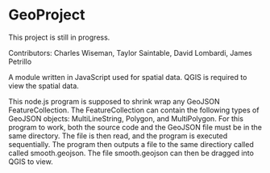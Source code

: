# GeoProject

This project is still in progress.

Contributors:
Charles Wiseman, Taylor Saintable, David Lombardi, James Petrillo

A module written in JavaScript used for spatial data.
QGIS is required to view the spatial data.

This node.js program is supposed to shrink wrap any GeoJSON FeatureCollection.
The FeatureCollection can contain the following types of GeoJSON objects: 
MultiLineString, Polygon, and MultiPolygon. For this program to work, both
the source code and the GeoJSON file must be in the same directory. The file
is then read, and the program is executed sequentially. The program then 
outputs a file to the same directiory called called smooth.geojson. The file
smooth.geojson can then be dragged into QGIS to view.
